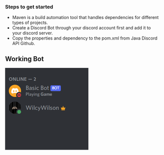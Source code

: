 ### Steps to get started

- Maven is a build automation tool that handles dependencies for different types of projects.
- Create a Discord Bot through your discord account first and add it to your discord server.
- Copy the properties and dependency to the pom.xml from Java Discord API Github.

## Working Bot

![Demo](demo.png)